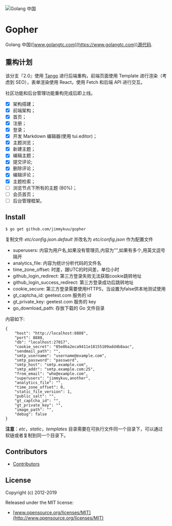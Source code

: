 ![Golang 中国](https://is.golangtc.com/logo/golangtc.png?height=60)

# Gopher

Golang 中国([www.golangtc.com](https://www.golangtc.com))源代码.

## 重构计划

该分支『2.0』使用 [Tango](https://gitea.com/lunny/tango) 进行后端重构，前端页面使用 Template 进行渲染（考虑到 SEO），表单渲染使用 React，使用 Fetch 和后端 API 进行交互。

社区功能和后台管理功能重构完成后即上线。

- [x] 架构搭建；
- [x] 前端架构；
- [x] 首页；
- [x] 注册；
- [x] 登录；
- [x] 开发 Markdown 编辑器(使用 tui.editor)；
- [x] 主题浏览；
- [x] 新建主题；
- [x] 编辑主题；
- [x] 提交评论;
- [x] 删除评论；
- [x] 编辑评论；
- [x] 主题检索；
- [ ] 浏览节点下所有的主题 (80%)；
- [ ] 会员首页；
- [ ] 后台管理框架。

## Install

    $ go get github.com/jimmykuu/gopher


复制文件 *etc/config.json.default* 并改名为 *etc/config.json* 作为配置文件

- superusers: 内容为用户名,如果没有管理员,内容为"",如果有多个,用英文逗号隔开
- analytics_file: 内容为统计分析代码的文件名
- time_zone_offset: 时差，跟UTC的时间差，单位小时
- github_login_redirect: 第三方登录失败无法获取cookie跳转地址
- github_login_success_redirect: 第三方登录成功后跳转地址
- cookie_secure: 第三方登录需要使用HTTPS，当设置为false供本地测试使用
- gt_captcha_id: geetest.com 服务的 id
- gt_private_key: geetest.com 服务的 key
- go_download_path: 存放下载的 Go 文件目录

内容如下:

    {
        "host": "http://localhost:8888",
        "port": 8888,
        "db": "localhost:27017",
        "cookie_secret": "05e0ba2eca9411e18155109add4b8aac",
        "sendmail_path": "",
        "smtp_username": "username@example.com",
        "smtp_password": "password",
        "smtp_host": "smtp.example.com",
        "smtp_addr": "smtp.example.com:25",
        "from_email": "who@example.com",
        "superusers": "jimmykuu,another",
        "analytics_file": "",
        "time_zone_offset": 8,
        "static_file_version": 1,
        "public_salt": "",
        "gt_captcha_id": "",
        "gt_private_key": "",
        "image_path": "",
        "debug": false
    }


**注意**：*etc*，*static*，*templates* 目录需要在可执行文件同一个目录下，可以通过软链或者复制到同一个目录下。

## Contributors

- [Contributors](https://github.com/jimmykuu/gopher/graphs/contributors)

## License

Copyright (c) 2012-2019

Released under the MIT license:

- [www.opensource.org/licenses/MIT](http://www.opensource.org/licenses/MIT)
